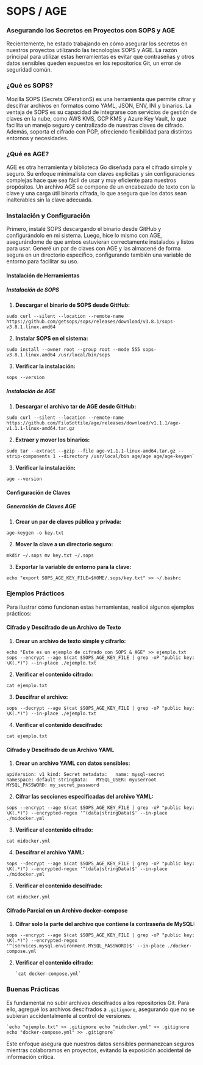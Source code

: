 # SOPS / AGE

### Asegurando los Secretos en Proyectos con SOPS y AGE

Recientemente, he estado trabajando en cómo asegurar los secretos en nuestros proyectos utilizando las tecnologías SOPS y AGE. La razón principal para utilizar estas herramientas es evitar que contraseñas y otros datos sensibles queden expuestos en los repositorios Git, un error de seguridad común.

### ¿Qué es SOPS?

Mozilla SOPS (Secrets OPerationS) es una herramienta que permite cifrar y descifrar archivos en formatos como YAML, JSON, ENV, INI y binarios. La ventaja de SOPS es su capacidad de integrarse con servicios de gestión de claves en la nube, como AWS KMS, GCP KMS y Azure Key Vault, lo que facilita un manejo seguro y centralizado de nuestras claves de cifrado. Además, soporta el cifrado con PGP, ofreciendo flexibilidad para distintos entornos y necesidades.

### ¿Qué es AGE?

AGE es otra herramienta y biblioteca Go diseñada para el cifrado simple y seguro. Su enfoque minimalista con claves explícitas y sin configuraciones complejas hace que sea fácil de usar y muy eficiente para nuestros propósitos. Un archivo AGE se compone de un encabezado de texto con la clave y una carga útil binaria cifrada, lo que asegura que los datos sean inalterables sin la clave adecuada.

### Instalación y Configuración

Primero, instalé SOPS descargando el binario desde GitHub y configurándolo en mi sistema. Luego, hice lo mismo con AGE, asegurándome de que ambos estuvieran correctamente instalados y listos para usar. Generé un par de claves con AGE y las almacené de forma segura en un directorio específico, configurando también una variable de entorno para facilitar su uso.

#### Instalación de Herramientas

##### Instalación de SOPS

1. **Descargar el binario de SOPS desde GitHub:**

```
sudo curl --silent --location --remote-name https://github.com/getsops/sops/releases/download/v3.8.1/sops-v3.8.1.linux.amd64
```

2. **Instalar SOPS en el sistema:**

```
sudo install --owner root --group root --mode 555 sops-v3.8.1.linux.amd64 /usr/local/bin/sops
```

3. **Verificar la instalación:**

```
sops --version
```

##### Instalación de AGE

1. **Descargar el archivo tar de AGE desde GitHub:**

```
sudo curl --silent --location --remote-name https://github.com/FiloSottile/age/releases/download/v1.1.1/age-v1.1.1-linux-amd64.tar.gz
```

2. **Extraer y mover los binarios:**

```
sudo tar --extract --gzip --file age-v1.1.1-linux-amd64.tar.gz --strip-components 1 --directory /usr/local/bin age/age age/age-keygen`
 ```

3. **Verificar la instalación:**

```
age --version
 ```

#### Configuración de Claves

##### Generación de Claves AGE

1. **Crear un par de claves pública y privada:**

```
age-keygen -o key.txt
```

2. **Mover la clave a un directorio seguro:**

```
mkdir ~/.sops mv key.txt ~/.sops
```

3. **Exportar la variable de entorno para la clave:**

```
echo "export SOPS_AGE_KEY_FILE=$HOME/.sops/key.txt" >> ~/.bashrc
```

### Ejemplos Prácticos

Para ilustrar cómo funcionan estas herramientas, realicé algunos ejemplos prácticos:

#### Cifrado y Descifrado de un Archivo de Texto

1. **Crear un archivo de texto simple y cifrarlo:**
```
echo "Este es un ejemplo de cifrado con SOPS & AGE" >> ejemplo.txt sops --encrypt --age $(cat $SOPS_AGE_KEY_FILE | grep -oP "public key: \K(.*)") --in-place ./ejemplo.txt
```

2. **Verificar el contenido cifrado:**
```
cat ejemplo.txt
```

3. **Descifrar el archivo:**
```
sops --decrypt --age $(cat $SOPS_AGE_KEY_FILE | grep -oP "public key: \K(.*)") --in-place ./ejemplo.txt
```

4. **Verificar el contenido descifrado:**
```
cat ejemplo.txt
```

#### Cifrado y Descifrado de un Archivo YAML

1. **Crear un archivo YAML con datos sensibles:**
```
apiVersion: v1 kind: Secret metadata:   name: mysql-secret   namespace: default stringData:   MYSQL_USER: myuserroot   MYSQL_PASSWORD: my_secret_password
```

2. **Cifrar las secciones especificadas del archivo YAML:**
```
sops --encrypt --age $(cat $SOPS_AGE_KEY_FILE | grep -oP "public key: \K(.*)") --encrypted-regex '^(data|stringData)$' --in-place ./midocker.yml
```

3. **Verificar el contenido cifrado:**

```
cat midocker.yml
```

4. **Descifrar el archivo YAML:**
```
sops --decrypt --age $(cat $SOPS_AGE_KEY_FILE | grep -oP "public key: \K(.*)") --encrypted-regex '^(data|stringData)$' --in-place ./midocker.yml
```

5. **Verificar el contenido descifrado:**
```
cat midocker.yml
```

#### Cifrado Parcial en un Archivo docker-compose

1. **Cifrar solo la parte del archivo que contiene la contraseña de MySQL:**

```
sops --encrypt --age $(cat $SOPS_AGE_KEY_FILE | grep -oP "public key: \K(.*)") --encrypted-regex '^(services.mysql.environment.MYSQL_PASSWORD)$' --in-place ./docker-compose.yml
```

2. **Verificar el contenido cifrado:**

    ```
   `cat docker-compose.yml`
    ```


### Buenas Prácticas

Es fundamental no subir archivos descifrados a los repositorios Git. Para ello, agregué los archivos descifrados a `.gitignore`, asegurando que no se subieran accidentalmente al control de versiones.

```
`echo "ejemplo.txt" >> .gitignore echo "midocker.yml" >> .gitignore echo "docker-compose.yml" >> .gitignore`
```

Este enfoque asegura que nuestros datos sensibles permanezcan seguros mientras colaboramos en proyectos, evitando la exposición accidental de información crítica.

